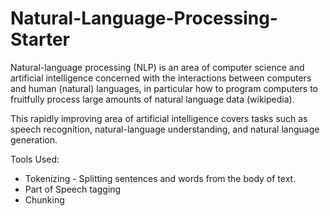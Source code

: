 # Natural-Language-Processing-Starter

Natural-language processing (NLP) is an area of computer science and artificial intelligence concerned with the interactions between computers and human (natural) languages, in particular how to program computers to fruitfully process large amounts of natural language data (wikipedia).

This rapidly improving area of artificial intelligence covers tasks such as speech recognition, natural-language understanding, and natural language generation.

Tools Used:
- Tokenizing - Splitting sentences and words from the body of text.
- Part of Speech tagging
- Chunking

